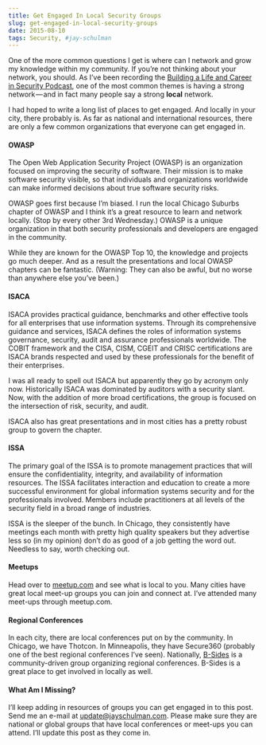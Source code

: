 ```yaml
---
title: Get Engaged In Local Security Groups
slug: get-engaged-in-local-security-groups
date: 2015-08-10
tags: Security, #jay-schulman
---
```


One of the more common questions I get is where can I network and grow my knowledge within my community. If you’re not thinking about your network, you should. As I’ve been recording the [Building a Life and Career in Security Podcast](https://www.jayschulman.com/announcing-the-building-a-life-and-career-in-security-podcast/), one of the most common themes is having a strong network — and in fact many people say a strong **local** network.

I had hoped to write a long list of places to get engaged. And locally in your city, there probably is. As far as national and international resources, there are only a few common organizations that everyone can get engaged in.

#### OWASP

The Open Web Application Security Project (OWASP) is an organization focused on improving the security of software. Their mission is to make software security visible, so that individuals and organizations worldwide can make informed decisions about true software security risks.

OWASP goes first because I’m biased. I run the local Chicago Suburbs chapter of OWASP and I think it’s a great resource to learn and network locally. (Stop by every other 3rd Wednesday.) OWASP is a unique organization in that both security professionals and developers are engaged in the community.

While they are known for the OWASP Top 10, the knowledge and projects go much deeper. And as a result the presentations and local OWASP chapters can be fantastic. (Warning: They can also be awful, but no worse than anywhere else you’ve been.)

#### ISACA

ISACA provides practical guidance, benchmarks and other effective tools for all enterprises that use information systems. Through its comprehensive guidance and services, ISACA defines the roles of information systems governance, security, audit and assurance professionals worldwide. The COBIT framework and the CISA, CISM, CGEIT and CRISC certifications are ISACA brands respected and used by these professionals for the benefit of their enterprises.

I was all ready to spell out ISACA but apparently they go by acronym only now. Historically ISACA was dominated by auditors with a security slant. Now, with the addition of more broad certifications, the group is focused on the intersection of risk, security, and audit.

ISACA also has great presentations and in most cities has a pretty robust group to govern the chapter.

#### ISSA

The primary goal of the ISSA is to promote management practices that will ensure the confidentiality, integrity, and availability of information resources. The ISSA facilitates interaction and education to create a more successful environment for global information systems security and for the professionals involved. Members include practitioners at all levels of the security field in a broad range of industries.

ISSA is the sleeper of the bunch. In Chicago, they consistently have meetings each month with pretty high quality speakers but they advertise less so (in my opinion) don’t do as good of a job getting the word out. Needless to say, worth checking out.

#### Meetups

Head over to [meetup.com](http://meetup.com) and see what is local to you. Many cities have great local meet-up groups you can join and connect at. I’ve attended many meet-ups through meetup.com.

#### Regional Conferences

In each city, there are local conferences put on by the community. In Chicago, we have Thotcon. In Minneapolis, they have Secure360 (probably one of the best regional conferences I’ve seen). Nationally, [B-Sides](http://www.securitybsides.com/w/page/12194156/FrontPage) is a community-driven group organizing regional conferences. B-Sides is a great place to get involved in locally as well.

#### What Am I Missing?

I’ll keep adding in resources of groups you can get engaged in to this post. Send me an e-mail at update@jayschulman.com. Please make sure they are national or global groups that have local conferences or meet-ups you can attend. I’ll update this post as they come in.
